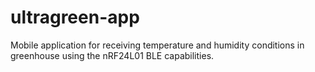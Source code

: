 # ultragreen-app
Mobile application for receiving temperature and humidity conditions in greenhouse using the nRF24L01 BLE capabilities.

